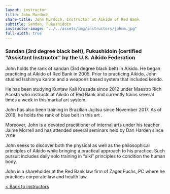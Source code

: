```yaml
---
layout: instructor
title: John Murdoch
share-title: John Murdoch, Instructor at Aikido of Red Bank
subtitle: Sandan, Fukushidoin
instructor-image: "../../assets/img/instructors/johnm.jpg"
full-width: true
---
```


### Sandan (3rd degree black belt), Fukushidoin (certified "Assistant Instructor" by the U.S. Aikido Federation

John holds the rank of sandan (3rd degree black belt) in Aikido. He began practicing at Aikido of Red Bank in 2005. Prior to practicing Aikido, John studied Isshinryu karate and a weapons based system that included kendo.

He has been studying Kuntaw Kali Kruzada since 2012 under Maestro Rich Acosta who instructs at Aikido of Red Bank and currently trains several times a week in this martial art system.

John has also been training in Brazilian Jujitsu since November 2017. As of 2019, he holds the rank of blue belt in this art .

Moreover, John is a devoted practitioner of internal arts under his teacher Jaime Morrell and has attended several seminars held by Dan Harden since 2016.

John seeks to discover both the physical as well as the philosophical principles of Aikido while bringing a practical approach to his practice. Such pursuit includes daily solo training in “aiki” principles to condition the human body.

John is a shareholder at the Red Bank law firm of Zager Fuchs, PC where he practices corporate law and health law.

[< Back to instructors](../)
